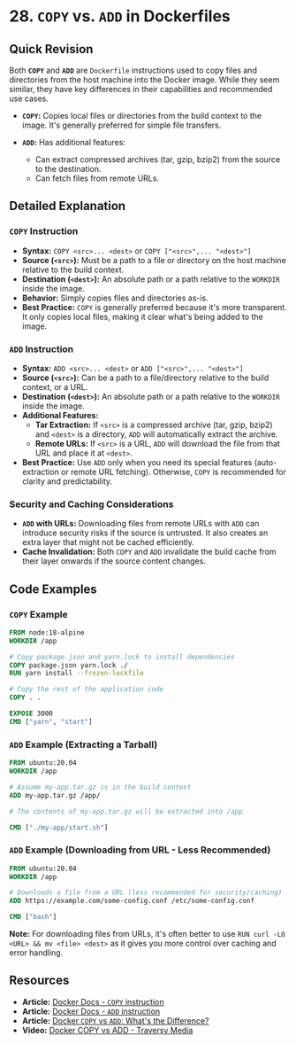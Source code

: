 
# 28. `COPY` vs. `ADD` in Dockerfiles

## Quick Revision

Both **`COPY`** and **`ADD`** are `Dockerfile` instructions used to copy files and directories from the host machine into the Docker image. While they seem similar, they have key differences in their capabilities and recommended use cases.

*   **`COPY`:** Copies local files or directories from the build context to the image. It's generally preferred for simple file transfers.

*   **`ADD`:** Has additional features:
    *   Can extract compressed archives (tar, gzip, bzip2) from the source to the destination.
    *   Can fetch files from remote URLs.

## Detailed Explanation

### `COPY` Instruction

*   **Syntax:** `COPY <src>... <dest>` or `COPY ["<src>",... "<dest>"]`
*   **Source (`<src>`):** Must be a path to a file or directory on the host machine relative to the build context.
*   **Destination (`<dest>`):** An absolute path or a path relative to the `WORKDIR` inside the image.
*   **Behavior:** Simply copies files and directories as-is.
*   **Best Practice:** `COPY` is generally preferred because it's more transparent. It only copies local files, making it clear what's being added to the image.

### `ADD` Instruction

*   **Syntax:** `ADD <src>... <dest>` or `ADD ["<src>",... "<dest>"]`
*   **Source (`<src>`):** Can be a path to a file/directory relative to the build context, or a URL.
*   **Destination (`<dest>`):** An absolute path or a path relative to the `WORKDIR` inside the image.
*   **Additional Features:**
    *   **Tar Extraction:** If `<src>` is a compressed archive (tar, gzip, bzip2) and `<dest>` is a directory, `ADD` will automatically extract the archive.
    *   **Remote URLs:** If `<src>` is a URL, `ADD` will download the file from that URL and place it at `<dest>`.
*   **Best Practice:** Use `ADD` only when you need its special features (auto-extraction or remote URL fetching). Otherwise, `COPY` is recommended for clarity and predictability.

### Security and Caching Considerations

*   **`ADD` with URLs:** Downloading files from remote URLs with `ADD` can introduce security risks if the source is untrusted. It also creates an extra layer that might not be cached efficiently.
*   **Cache Invalidation:** Both `COPY` and `ADD` invalidate the build cache from their layer onwards if the source content changes.

## Code Examples

### `COPY` Example

```dockerfile
FROM node:18-alpine
WORKDIR /app

# Copy package.json and yarn.lock to install dependencies
COPY package.json yarn.lock ./
RUN yarn install --frozen-lockfile

# Copy the rest of the application code
COPY . .

EXPOSE 3000
CMD ["yarn", "start"]
```

### `ADD` Example (Extracting a Tarball)

```dockerfile
FROM ubuntu:20.04
WORKDIR /app

# Assume my-app.tar.gz is in the build context
ADD my-app.tar.gz /app/

# The contents of my-app.tar.gz will be extracted into /app

CMD ["./my-app/start.sh"]
```

### `ADD` Example (Downloading from URL - Less Recommended)

```dockerfile
FROM ubuntu:20.04
WORKDIR /app

# Downloads a file from a URL (less recommended for security/caching)
ADD https://example.com/some-config.conf /etc/some-config.conf

CMD ["bash"]
```

**Note:** For downloading files from URLs, it's often better to use `RUN curl -LO <URL> && mv <file> <dest>` as it gives you more control over caching and error handling.

## Resources

*   **Article:** [Docker Docs - `COPY` instruction](https://docs.docker.com/engine/reference/builder/#copy)
*   **Article:** [Docker Docs - `ADD` instruction](https://docs.docker.com/engine/reference/builder/#add)
*   **Article:** [Docker `COPY` vs `ADD`: What's the Difference?](https://www.freecodecamp.org/news/docker-copy-vs-add-whats-the-difference/)
*   **Video:** [Docker COPY vs ADD - Traversy Media](https://www.youtube.com/watch?v=static-relative-absolute-fixed-sticky)
